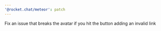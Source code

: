 ```yaml
---
'@rocket.chat/meteor': patch
---
```


Fix an issue that breaks the avatar if you hit the button adding an invalid link
